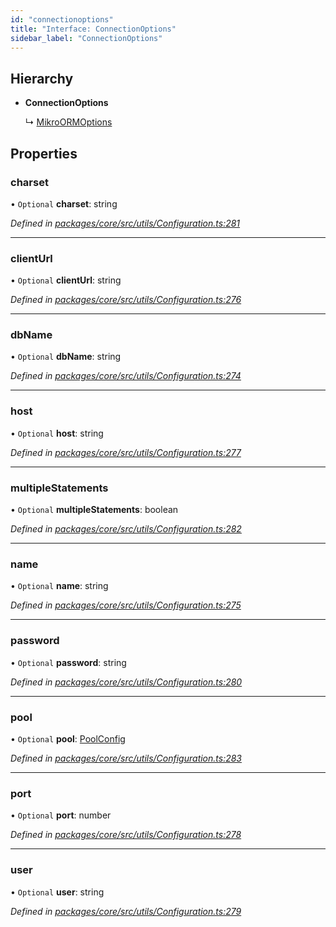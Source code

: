 ```yaml
---
id: "connectionoptions"
title: "Interface: ConnectionOptions"
sidebar_label: "ConnectionOptions"
---
```


## Hierarchy

* **ConnectionOptions**

  ↳ [MikroORMOptions](mikroormoptions.md)

## Properties

### charset

• `Optional` **charset**: string

*Defined in [packages/core/src/utils/Configuration.ts:281](https://github.com/mikro-orm/mikro-orm/blob/c7aaca40d/packages/core/src/utils/Configuration.ts#L281)*

___

### clientUrl

• `Optional` **clientUrl**: string

*Defined in [packages/core/src/utils/Configuration.ts:276](https://github.com/mikro-orm/mikro-orm/blob/c7aaca40d/packages/core/src/utils/Configuration.ts#L276)*

___

### dbName

• `Optional` **dbName**: string

*Defined in [packages/core/src/utils/Configuration.ts:274](https://github.com/mikro-orm/mikro-orm/blob/c7aaca40d/packages/core/src/utils/Configuration.ts#L274)*

___

### host

• `Optional` **host**: string

*Defined in [packages/core/src/utils/Configuration.ts:277](https://github.com/mikro-orm/mikro-orm/blob/c7aaca40d/packages/core/src/utils/Configuration.ts#L277)*

___

### multipleStatements

• `Optional` **multipleStatements**: boolean

*Defined in [packages/core/src/utils/Configuration.ts:282](https://github.com/mikro-orm/mikro-orm/blob/c7aaca40d/packages/core/src/utils/Configuration.ts#L282)*

___

### name

• `Optional` **name**: string

*Defined in [packages/core/src/utils/Configuration.ts:275](https://github.com/mikro-orm/mikro-orm/blob/c7aaca40d/packages/core/src/utils/Configuration.ts#L275)*

___

### password

• `Optional` **password**: string

*Defined in [packages/core/src/utils/Configuration.ts:280](https://github.com/mikro-orm/mikro-orm/blob/c7aaca40d/packages/core/src/utils/Configuration.ts#L280)*

___

### pool

• `Optional` **pool**: [PoolConfig](poolconfig.md)

*Defined in [packages/core/src/utils/Configuration.ts:283](https://github.com/mikro-orm/mikro-orm/blob/c7aaca40d/packages/core/src/utils/Configuration.ts#L283)*

___

### port

• `Optional` **port**: number

*Defined in [packages/core/src/utils/Configuration.ts:278](https://github.com/mikro-orm/mikro-orm/blob/c7aaca40d/packages/core/src/utils/Configuration.ts#L278)*

___

### user

• `Optional` **user**: string

*Defined in [packages/core/src/utils/Configuration.ts:279](https://github.com/mikro-orm/mikro-orm/blob/c7aaca40d/packages/core/src/utils/Configuration.ts#L279)*
